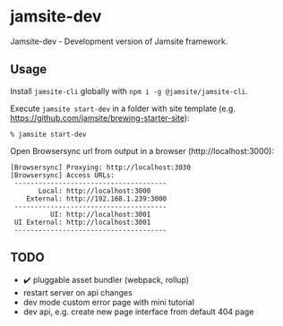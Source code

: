 # jamsite-dev

Jamsite-dev - Development version of Jamsite framework.

## Usage

Install `jamsite-cli` globally with `npm i -g @jamsite/jamsite-cli`.

Execute `jamsite start-dev` in a folder with site template (e.g. https://github.com/jamsite/brewing-starter-site):

`% jamsite start-dev`

Open Browsersync url from output in a browser (http://localhost:3000):

```
[Browsersync] Proxying: http://localhost:3030
[Browsersync] Access URLs:
 --------------------------------------
       Local: http://localhost:3000
    External: http://192.168.1.239:3000
 --------------------------------------
          UI: http://localhost:3001
 UI External: http://localhost:3001
 --------------------------------------
 ```

## TODO

- :heavy_check_mark: pluggable asset bundler (webpack, rollup)
- restart server on api changes
- dev mode custom error page with mini tutorial
- dev api, e.g. create new page interface from default 404 page
